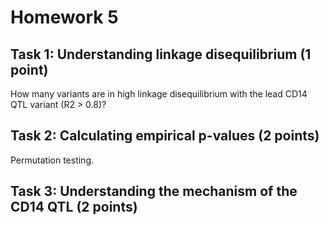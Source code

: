 # Homework 5

## Task 1: Understanding linkage disequilibrium (1 point)
How many variants are in high linkage disequilibrium with the lead CD14 QTL variant (R2 > 0.8)?

## Task 2: Calculating empirical p-values (2 points)
Permutation testing.

## Task 3: Understanding the mechanism of the CD14 QTL (2 points)


<!--stackedit_data:
eyJoaXN0b3J5IjpbMjE3OTcxNDk0XX0=
-->